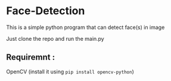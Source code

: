 # Face-Detection
This is a simple python program that can detect face(s) in image

Just clone the repo and run the main.py

## Requiremnt :
OpenCV (install it using `pip install opencv-python`)
